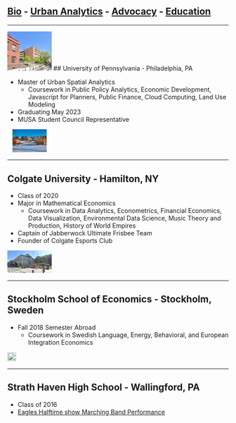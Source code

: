 ## [Bio](/index.md) - [Urban Analytics](/portfolio.md) - [Advocacy](/advocacy.md) - [Education](/education.md) 

---

<img src="images/penn.png?raw=true" width="20%" height="15%"/>
## University of Pennsylvania - Philadelphia, PA
  
- Master of Urban Spatial Analytics
  - Coursework in Public Policy Analytics, Economic Development, Javascript for Planners, Public Finance, Cloud Computing, Land Use Modeling
- Graduating May 2023
- MUSA Student Council Representative 

<img src="images/gate.jpg?raw=true" width="20%" height="15%"/>

---

## Colgate University - Hamilton, NY

- Class of 2020
- Major in Mathematical Economics
  - Coursework in Data Analytics, Econometrics, Financial Economics, Data Visualization, Environmental Data Science, Music Theory and Production, History of World Empires
- Captain of Jabberwock Ultimate Frisbee Team
- Founder of Colgate Esports Club

<img src="images/sse.png?raw=true" width="20%" height="15%"/>
  
---
  
## Stockholm School of Economics - Stockholm, Sweden
  
- Fall 2018 Semester Abroad
  - Coursework in Swedish Language, Energy, Behavioral, and European Integration Economics
  
<img src="images/shhs.jpg?raw=true" width="20%" height="15%"/>

---

## Strath Haven High School - Wallingford, PA
- Class of 2016
- [Eagles Halftime show Marching Band Performance](https://www.youtube.com/watch?v=MP2Nelf25aA&ab_channel=NancyFullam)